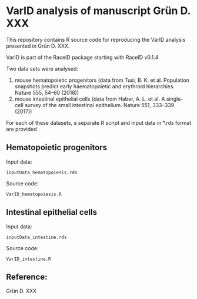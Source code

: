 # VarID analysis of manuscript Grün D. XXX

This repository contains R source code for reproducing the VarID
analysis presented in Grün D. XXX.

VarID is part of the RaceID package starting with RaceID v0.1.4

Two data sets were analysed:
1) mouse hematopoietic progenitors (data from Tusi, B. K. et
al. Population snapshots predict early haematopoietic and erythroid
hierarchies. Nature 555, 54–60 (2018))
2) mouse intestinal epithelial cells (data from Haber, A. L. et al. A
single-cell survey of the small intestinal epithelium. Nature 551,
333–339 (2017))

For each of these datasets, a separate R script and input data in
*.rds format are provided


## Hematopoietic progenitors

Input data:
```
inputData_hematopoiesis.rds
```
Source code:
```
VarID_hematopoiesis.R
```

## Intestinal epithelial cells

Input data:
```
inputData_intestine.rds
```
Source code:
```
VarID_intestine.R
```

## Reference:

Grün D. XXX
